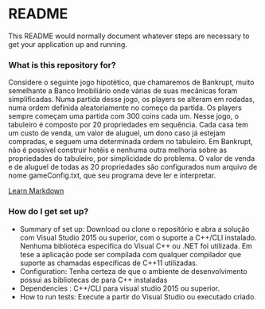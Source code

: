 # README #

This README would normally document whatever steps are necessary to get your application up and running.

### What is this repository for? ###

Considere o seguinte jogo hipotético, que chamaremos de Bankrupt, muito semelhante a Banco Imobiliário
onde várias de suas mecânicas foram simplificadas. Numa partida desse jogo, os players se alteram em 
rodadas, numa ordem definida aleatoriamente no começo da partida. Os players sempre começam uma partida 
com 300 coins cada um. Nesse jogo, o tabuleiro é composto por 20 propriedades em sequência. Cada casa tem                            
um custo de venda, um valor de aluguel, um dono caso já estejam compradas, e seguem uma determinada ordem 
no tabuleiro. Em Bankrupt, não é possível construir hotéis e nenhuma outra melhoria sobre as propriedades 
do tabuleiro, por simplicidade do problema. O valor de venda e de aluguel de todas as 20 propriedades são 
configurados num arquivo de nome gameConfig.txt, que seu programa deve ler e interpretar.

[Learn Markdown](https://bitbucket.org/ceci_costa/desafiotapps)

### How do I get set up? ###

* Summary of set up: Download ou clone o repositório e abra a solução com Visual Studio 2015 ou superior, com 
o suporte a C++/CLI instalado. Nenhuma bibliotéca especifica do Visual C++ ou .NET foi utilizada. Em tese a aplicação 
pode ser compilada com qualquer compilador que suporte as chamadas especificas de C++11 utilizadas.
* Configuration: Tenha certeza de que o ambiente de desenvolvimento possui as bibliotecas de para C++ instaladas 
* Dependencies : C++/CLI para visual studio 2015 ou superior. 
* How to run tests: Execute a partir do Visual Studio ou executado criado.
